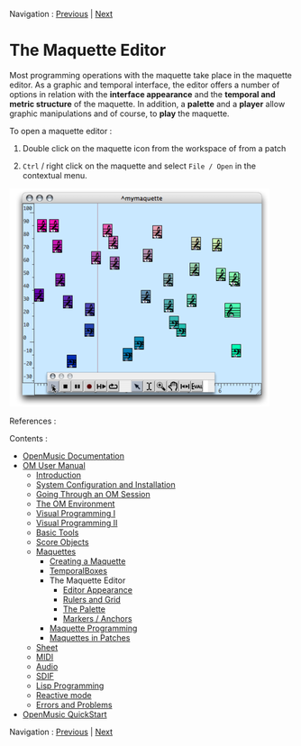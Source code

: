 Navigation : [Previous](InstancesValue "page
précédente\(Instances\)") | [Next](EditorAppearance "page
suivante\(Editor Appearance\)")

# The Maquette Editor

Most programming operations with the maquette take place in the maquette
editor. As a graphic and temporal interface, the editor offers a number of
options in relation with the  **interface appearance** and the  **temporal
and** **metric structure** of the maquette. In addition, a  **palette** and a
**player** allow graphic manipulations and of course, to  **play** the
maquette.

To open a maquette editor :

  1. Double click on the maquette icon from the workspace of from a patch

  2. `Ctrl` / right click on the maquette and select `File / Open` in the contextual menu. 

![](../res/play1.png)

References :

Contents :

  * [OpenMusic Documentation](OM-Documentation)
  * [OM User Manual](OM-User-Manual)
    * [Introduction](00-Contents)
    * [System Configuration and Installation](Installation)
    * [Going Through an OM Session](Goingthrough)
    * [The OM Environment](Environment)
    * [Visual Programming I](BasicVisualProgramming)
    * [Visual Programming II](AdvancedVisualProgramming)
    * [Basic Tools](BasicObjects)
    * [Score Objects](ScoreObjects)
    * [Maquettes](Maquettes)
      * [Creating a Maquette](Maquette)
      * [TemporalBoxes](TemporalBoxes)
      * The Maquette Editor
        * [Editor Appearance](EditorAppearance)
        * [Rulers and Grid](Grid%20and%20Rulers)
        * [The Palette](player)
        * [Markers / Anchors](Markers)
      * [Maquette Programming](Programming%20Maquette)
      * [Maquettes in Patches](Maquettes%20in%20Patches)
    * [Sheet](Sheet)
    * [MIDI](MIDI)
    * [Audio](Audio)
    * [SDIF](SDIF)
    * [Lisp Programming](Lisp)
    * [Reactive mode](Reactive)
    * [Errors and Problems](errors)
  * [OpenMusic QuickStart](QuickStart-Chapters)

Navigation : [Previous](InstancesValue "page
précédente\(Instances\)") | [Next](EditorAppearance "page
suivante\(Editor Appearance\)")


